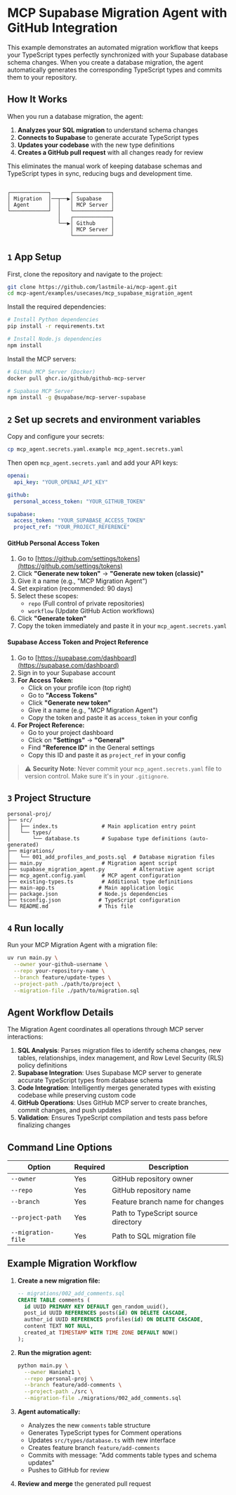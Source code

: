 # MCP Supabase Migration Agent with GitHub Integration

This example demonstrates an automated migration workflow that keeps your TypeScript types perfectly synchronized with your Supabase database schema changes. When you create a database migration, the agent automatically generates the corresponding TypeScript types and commits them to your repository.

## How It Works

When you run a database migration, the agent:

1. **Analyzes your SQL migration** to understand schema changes
2. **Connects to Supabase** to generate accurate TypeScript types 
3. **Updates your codebase** with the new type definitions
4. **Creates a GitHub pull request** with all changes ready for review

This eliminates the manual work of keeping database schemas and TypeScript types in sync, reducing bugs and development time.

```plaintext

┌────────────┐      ┌────────────┐
│ Migration  │──┬──▶│ Supabase   │
│ Agent      │  │   │ MCP Server │
└────────────┘  │   └────────────┘
                │   ┌────────────┐
                └──▶│ Github     │
                    │ MCP Server │
                    └────────────┘

```

## `1` App Setup

First, clone the repository and navigate to the project:

```bash
git clone https://github.com/lastmile-ai/mcp-agent.git
cd mcp-agent/examples/usecases/mcp_supabase_migration_agent
```

Install the required dependencies:

```bash
# Install Python dependencies
pip install -r requirements.txt

# Install Node.js dependencies  
npm install
```

Install the MCP servers:

```bash
# GitHub MCP Server (Docker)
docker pull ghcr.io/github/github-mcp-server

# Supabase MCP Server
npm install -g @supabase/mcp-server-supabase
```

## `2` Set up secrets and environment variables

Copy and configure your secrets:

```bash
cp mcp_agent.secrets.yaml.example mcp_agent.secrets.yaml
```

Then open `mcp_agent.secrets.yaml` and add your API keys:

```yaml
openai:
  api_key: "YOUR_OPENAI_API_KEY"

github:
  personal_access_token: "YOUR_GITHUB_TOKEN"

supabase:
  access_token: "YOUR_SUPABASE_ACCESS_TOKEN"
  project_ref: "YOUR_PROJECT_REFERENCE"
```

#### GitHub Personal Access Token
1. Go to [https://github.com/settings/tokens](https://github.com/settings/tokens)
2. Click **"Generate new token"** → **"Generate new token (classic)"**
3. Give it a name (e.g., "MCP Migration Agent")
4. Set expiration (recommended: 90 days)
5. Select these scopes:
   - `repo` (Full control of private repositories)
   - `workflow` (Update GitHub Action workflows)
6. Click **"Generate token"**
7. Copy the token immediately and paste it in your `mcp_agent.secrets.yaml`

#### Supabase Access Token and Project Reference
1. Go to [https://supabase.com/dashboard](https://supabase.com/dashboard)
2. Sign in to your Supabase account
3. **For Access Token:**
   - Click on your profile icon (top right)
   - Go to **"Access Tokens"**
   - Click **"Generate new token"**
   - Give it a name (e.g., "MCP Migration Agent")
   - Copy the token and paste it as `access_token` in your config
4. **For Project Reference:**
   - Go to your project dashboard
   - Click on **"Settings"** → **"General"**
   - Find **"Reference ID"** in the General settings
   - Copy this ID and paste it as `project_ref` in your config

> ⚠️ **Security Note**: Never commit your `mcp_agent.secrets.yaml` file to version control. Make sure it's in your `.gitignore`.



## `3` Project Structure

```
personal-proj/
├── src/
│   ├── index.ts              # Main application entry point
│   └── types/
│       └── database.ts       # Supabase type definitions (auto-generated)
├── migrations/
│   └── 001_add_profiles_and_posts.sql  # Database migration files
├── main.py                   # Migration agent script
├── supabase_migration_agent.py         # Alternative agent script
├── mcp_agent.config.yaml     # MCP agent configuration
├── existing-types.ts         # Additional type definitions
├── main-app.ts              # Main application logic
├── package.json             # Node.js dependencies
├── tsconfig.json            # TypeScript configuration
└── README.md                # This file
```

## `4` Run locally

Run your MCP Migration Agent with a migration file:

```bash
uv run main.py \
  --owner your-github-username \
  --repo your-repository-name \
  --branch feature/update-types \
  --project-path ./path/to/project \
  --migration-file ./path/to/migration.sql
```

## Agent Workflow Details

The Migration Agent coordinates all operations through MCP server interactions:

1. **SQL Analysis**: Parses migration files to identify schema changes, new tables, relationships, index management, and Row Level Security (RLS) policy definitions
2. **Supabase Integration**: Uses Supabase MCP server to generate accurate TypeScript types from database schema  
3. **Code Integration**: Intelligently merges generated types with existing codebase while preserving custom code
4. **GitHub Operations**: Uses GitHub MCP server to create branches, commit changes, and push updates
5. **Validation**: Ensures TypeScript compilation and tests pass before finalizing changes


## Command Line Options

| Option | Required | Description |
|--------|----------|-------------|
| `--owner` | Yes | GitHub repository owner |
| `--repo` | Yes | GitHub repository name |
| `--branch` | Yes | Feature branch name for changes |
| `--project-path` | Yes | Path to TypeScript source directory |
| `--migration-file` | Yes | Path to SQL migration file |


## Example Migration Workflow

1. **Create a new migration file:**
   ```sql
   -- migrations/002_add_comments.sql
   CREATE TABLE comments (
     id UUID PRIMARY KEY DEFAULT gen_random_uuid(),
     post_id UUID REFERENCES posts(id) ON DELETE CASCADE,
     author_id UUID REFERENCES profiles(id) ON DELETE CASCADE,
     content TEXT NOT NULL,
     created_at TIMESTAMP WITH TIME ZONE DEFAULT NOW()
   );
   ```

2. **Run the migration agent:**
   ```bash
   python main.py \
     --owner Haniehz1 \
     --repo personal-proj \
     --branch feature/add-comments \
     --project-path ./src \
     --migration-file ./migrations/002_add_comments.sql
   ```

3. **Agent automatically:**
   - Analyzes the new `comments` table structure
   - Generates TypeScript types for Comment operations
   - Updates `src/types/database.ts` with new interface
   - Creates feature branch `feature/add-comments`
   - Commits with message: "Add comments table types and schema updates"
   - Pushes to GitHub for review

4. **Review and merge** the generated pull request
